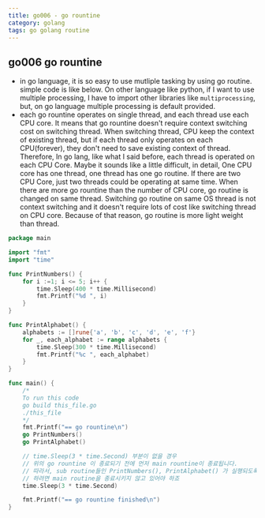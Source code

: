 ```yaml
---
title: go006 - go rountine
category: golang
tags: go golang routine
---
```


## go006 go rountine

- in go language, it is so easy to use mutliple tasking by using go routine. simple code is like below. On other language like python, if I want to use multiple processing, I have to import other libraries like `multiprocessing`, but, on go language multiple processing is default provided.
- each go rountine operates on single thread, and each thread use each CPU core. It means that go rountine doesn't require context switching cost on switching thread. When switching thread, CPU keep the context of existing thread, but if each thread only operates on each CPU(forever), they don't need to save existing context of thread. Therefore, In go lang, like what I said before, each thread is operated on each CPU Core. Maybe it sounds like a little difficult, in detail, One CPU core has one thread, one thread has one go routine. If there are two CPU Core, just two threads could be operating at same time. When there are more go rountine than the number of CPU core, go routine is changed on same thread. Switching go routine on same OS thread is not context switching and it doesn't require lots of cost like switching thread on CPU core. Because of that reason, go routine is more light weight than thread.

```go
package main

import "fmt"
import "time"

func PrintNumbers() {
    for i :=1; i <= 5; i++ {
        time.Sleep(400 * time.Millisecond)
        fmt.Printf("%d ", i)
    }
}

func PrintAlphabet() {
    alphabets := []rune{'a', 'b', 'c', 'd', 'e', 'f'}
    for _, each_alphabet := range alphabets {
        time.Sleep(300 * time.Millisecond)
        fmt.Printf("%c ", each_alphabet)
    }
}

func main() {
    /*
    To run this code
    go build this_file.go
    ./this_file
    */
    fmt.Printf("== go rountine\n")
    go PrintNumbers()
    go PrintAlphabet()

    // time.Sleep(3 * time.Second) 부분이 없을 경우
    // 위의 go rountine 이 종료되기 전에 먼저 main rountine이 종료됩니다.
    // 따라서, sub routine들인 PrintNumbers(), PrintAlphabet() 가 실행되도록
    // 하려면 main routine을 종료시키지 않고 있어야 하죠
    time.Sleep(3 * time.Second)

    fmt.Printf("== go rountine finished\n")
}
```
